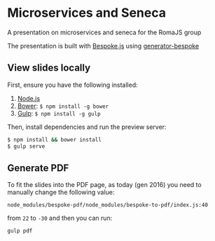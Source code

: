 # Microservices and Seneca

A presentation on microservices and seneca for the RomaJS group

The presentation is built with [Bespoke.js](http://markdalgleish.com/projects/bespoke.js) using  [generator-bespoke](https://github.com/markdalgleish/generator-bespoke)

## View slides locally

First, ensure you have the following installed:

1. [Node.js](http://nodejs.org)
2. [Bower](http://bower.io): `$ npm install -g bower`
3. [Gulp](http://gulpjs.com): `$ npm install -g gulp`

Then, install dependencies and run the preview server:

```bash
$ npm install && bower install
$ gulp serve
```

## Generate PDF

To fit the slides into the PDF page, as today (gen 2016) you need to manually 
change the following value:

```
node_modules/bespoke-pdf/node_modules/bespoke-to-pdf/index.js:40
```

from `22` to `-30` and then you can run:

```
gulp pdf
```
